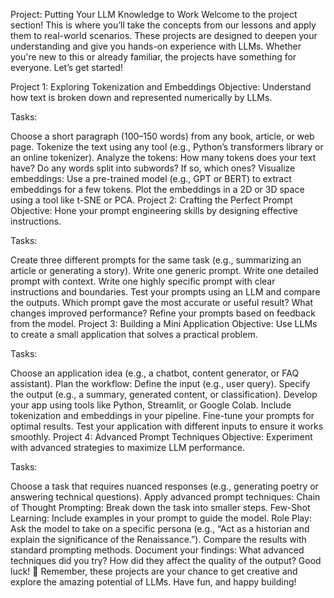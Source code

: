 Project: Putting Your LLM Knowledge to Work
Welcome to the project section! This is where you’ll take the concepts from our lessons and apply them to real-world scenarios. These projects are designed to deepen your understanding and give you hands-on experience with LLMs. Whether you're new to this or already familiar, the projects have something for everyone. Let’s get started!

Project 1: Exploring Tokenization and Embeddings
Objective: Understand how text is broken down and represented numerically by LLMs.

Tasks:

Choose a short paragraph (100–150 words) from any book, article, or web page.
Tokenize the text using any tool (e.g., Python’s transformers library or an online tokenizer).
Analyze the tokens:
How many tokens does your text have?
Do any words split into subwords? If so, which ones?
Visualize embeddings:
Use a pre-trained model (e.g., GPT or BERT) to extract embeddings for a few tokens.
Plot the embeddings in a 2D or 3D space using a tool like t-SNE or PCA.
Project 2: Crafting the Perfect Prompt
Objective: Hone your prompt engineering skills by designing effective instructions.

Tasks:

Create three different prompts for the same task (e.g., summarizing an article or generating a story).
Write one generic prompt.
Write one detailed prompt with context.
Write one highly specific prompt with clear instructions and boundaries.
Test your prompts using an LLM and compare the outputs.
Which prompt gave the most accurate or useful result?
What changes improved performance?
Refine your prompts based on feedback from the model.
Project 3: Building a Mini Application
Objective: Use LLMs to create a small application that solves a practical problem.

Tasks:

Choose an application idea (e.g., a chatbot, content generator, or FAQ assistant).
Plan the workflow:
Define the input (e.g., user query).
Specify the output (e.g., a summary, generated content, or classification).
Develop your app using tools like Python, Streamlit, or Google Colab.
Include tokenization and embeddings in your pipeline.
Fine-tune your prompts for optimal results.
Test your application with different inputs to ensure it works smoothly.
Project 4: Advanced Prompt Techniques
Objective: Experiment with advanced strategies to maximize LLM performance.

Tasks:

Choose a task that requires nuanced responses (e.g., generating poetry or answering technical questions).
Apply advanced prompt techniques:
Chain of Thought Prompting: Break down the task into smaller steps.
Few-Shot Learning: Include examples in your prompt to guide the model.
Role Play: Ask the model to take on a specific persona (e.g., “Act as a historian and explain the significance of the Renaissance.”).
Compare the results with standard prompting methods.
Document your findings:
What advanced techniques did you try?
How did they affect the quality of the output?
Good luck! 🎉 Remember, these projects are your chance to get creative and explore the amazing potential of LLMs. Have fun, and happy building!
